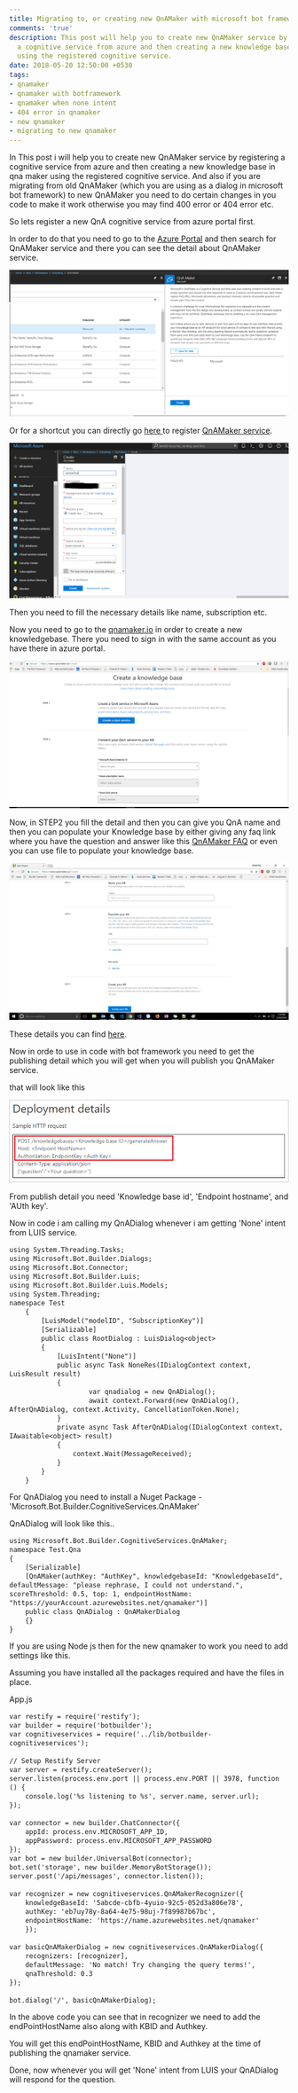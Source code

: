 ```yaml
---
title: Migrating to, or creating new QnAMaker with microsoft bot framework Dotnet/Node
comments: 'true'
description: This post will help you to create new QnAMaker service by registering
  a cognitive service from azure and then creating a new knowledge base in qna maker
  using the registered cognitive service.
date: 2018-05-20 12:50:00 +0530
tags:
- qnamaker
- qnamaker with botframework
- qnamaker when none intent
- 404 error in qnamaker
- new qnamaker
- migrating to new qnamaker
---
```

In This post i will help you to create new QnAMaker service by registering a cognitive service from azure and then creating a new knowledge base in qna maker using the registered cognitive service. And also if you are migrating from old QnAMaker (which you are using as a dialog in microsoft bot framework) to new QnAMaker you need to do certain changes in you code to make it work otherwise you may find 400 error or 404 error etc.

So lets register a new QnA cognitive service from azure portal first.

In order to do that you need to go to the [Azure Portal](portal.azure.com "Azure Portal") and then search for QnAMaker service and there you can see the detail about QnAMaker service.

![](/uploads/2018/05/20/qnaAzure.png)

Or for a shortcut you can directly go [here ](https://portal.azure.com/#create/Microsoft.CognitiveServicesQnAMaker "QnAMaker service")to register [QnAMaker service](https://portal.azure.com/#create/Microsoft.CognitiveServicesQnAMaker "QnAMaker").

![](/uploads/2018/05/20/qnaAzure2.png)

Then you need to fill the necessary details like name, subscription etc.

Now you need to go to the [qnamaker.io](https://www.qnamaker.ai/Create "QnAMaker portal") in order to create a new knowledgebase. There you need to sign in with the same account as you have there in azure portal.

![](/uploads/2018/05/20/qnaPortal.png)

Now, in STEP2 you fill the detail and then you can give you QnA name and then you can populate your Knowledge base by either giving any faq link where you have the question and answer like this [QnAMaker FAQ](https://azure.microsoft.com/en-in/services/cognitive-services/qna-maker/faq/ "QnAMaker FAQ") or even you can use file to populate your knowledge base.

![](/uploads/2018/05/20/qnaPortal2.png)

These details you can find [here](https://docs.microsoft.com/en-us/azure/cognitive-services/QnAMaker/how-to/migrate-knowledge-base "Importing Knowledge base").

Now in orde to use in code with bot framework you need to get the publishing detail which you will get when you will publish you QnAMaker service.

that will look like this

![](/uploads/2018/05/20/qnamaker-settings.png)

From publish detail you need 'Knowledge base id', 'Endpoint hostname', and 'AUth key'.

Now in code i am calling my QnADialog whenever i am getting 'None' intent from LUIS service.

    using System.Threading.Tasks;
    using Microsoft.Bot.Builder.Dialogs;
    using Microsoft.Bot.Connector;
    using Microsoft.Bot.Builder.Luis;
    using Microsoft.Bot.Builder.Luis.Models;
    using System.Threading;
    namespace Test
    	{
    		[LuisModel("modelID", "SubscriptionKey")]
    		[Serializable]
    		public class RootDialog : LuisDialog<object>
    		{
    			[LuisIntent("None")]
    			public async Task NoneRes(IDialogContext context, LuisResult result)
    			{
    					var qnadialog = new QnADialog();
    					await context.Forward(new QnADialog(), AfterQnADialog, context.Activity, CancellationToken.None);
    			}
    			private async Task AfterQnADialog(IDialogContext context, IAwaitable<object> result)
    			{
    				context.Wait(MessageReceived);
    			}
    		}
    	}

For QnADialog you need to install a Nuget Package - 'Microsoft.Bot.Builder.CognitiveServices.QnAMaker'

QnADialog will look like this..

    using Microsoft.Bot.Builder.CognitiveServices.QnAMaker;
    namespace Test.Qna
    {
        [Serializable]
        [QnAMaker(authKey: "AuthKey", knowledgebaseId: "KnowledgebaseId", defaultMessage: "please rephrase, I could not understand.", scoreThreshold: 0.5, top: 1, endpointHostName: "https://yourAccount.azurewebsites.net/qnamaker")]
        public class QnADialog : QnAMakerDialog
    	{}
    }

If you are using Node js then for the new qnamaker to work you need to add settings like this.

Assuming you have installed all the packages required and have the files in place.

App.js

    var restify = require('restify');
    var builder = require('botbuilder');
    var cognitiveservices = require('../lib/botbuilder-cognitiveservices');
    
    // Setup Restify Server
    var server = restify.createServer();
    server.listen(process.env.port || process.env.PORT || 3978, function () {
        console.log('%s listening to %s', server.name, server.url);
    });
    
    var connector = new builder.ChatConnector({
        appId: process.env.MICROSOFT_APP_ID,
        appPassword: process.env.MICROSOFT_APP_PASSWORD
    });
    var bot = new builder.UniversalBot(connector);
    bot.set('storage', new builder.MemoryBotStorage()); 
    server.post('/api/messages', connector.listen());
    
    var recognizer = new cognitiveservices.QnAMakerRecognizer({
        knowledgeBaseId: '5abcde-cbfb-4yuio-92c5-052d3a806e78',
        authKey: 'eb7uy78y-8a64-4e75-98uj-7f89987b67bc',
        endpointHostName: 'https://name.azurewebsites.net/qnamaker'
        });
    
    var basicQnAMakerDialog = new cognitiveservices.QnAMakerDialog({
        recognizers: [recognizer],
        defaultMessage: 'No match! Try changing the query terms!',
        qnaThreshold: 0.3
    });
    
    bot.dialog('/', basicQnAMakerDialog);

In the above code you can see that in recognizer we need to add the endPointHostName also along with KBID and Authkey.

You will get this endPointHostName, KBID and Authkey at the time of publishing the qnamaker service.

Done, now whenever you will get 'None' intent from LUIS your QnADialog will respond for the question.